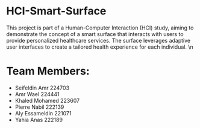 # HCI-Smart-Surface
This project is part of a Human-Computer Interaction (HCI) study, aiming to demonstrate the concept of a smart surface that interacts with users to provide personalized healthcare services. The surface leverages adaptive user interfaces to create a tailored health experience for each individual.
\n
# Team Members:
- Seifeldin Amr 224703
- Amr Wael 224441
- Khaled Mohamed 223607
- Pierre Nabil 222139
- Aly Essameldin 221071
- Yahia Anas 222189

